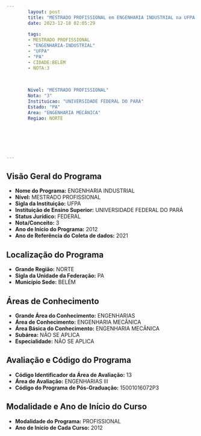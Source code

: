 ```yaml
---
        layout: post
        title: "MESTRADO PROFISSIONAL em ENGENHARIA INDUSTRIAL na UFPA  "
        date: 2023-12-18 02:05:29
     
        tags:
        - MESTRADO PROFISSIONAL
        - "ENGENHARIA-INDUSTRIAL"
        - "UFPA"
        - "PA"
        - CIDADE:BELÉM
        - NOTA:3
        
       

        Nivel: "MESTRADO PROFISSIONAL"
        Nota: "3"
        Instituicao: "UNIVERSIDADE FEDERAL DO PARÁ"
        Estado: "PA"
        Area: "ENGENHARIA MECÂNICA"
        Regiao: NORTE
        
        
        
        
        
        
---
```

## Visão Geral do Programa
- **Nome do Programa:** ENGENHARIA INDUSTRIAL
- **Nível:** MESTRADO PROFISSIONAL
- **Sigla da Instituição:** UFPA
- **Instituição de Ensino Superior:** UNIVERSIDADE FEDERAL DO PARÁ
- **Status Jurídico:** FEDERAL
- **Nota/Conceito:** 3
- **Ano de Início do Programa:** 2012
- **Ano de Referência do Coleta de dados:** 2021

## Localização do Programa
- **Grande Região:** NORTE
- **Sigla da Unidade da Federação:** PA
- **Município Sede:** BELÉM

## Áreas de Conhecimento
- **Grande Área do Conhecimento:** ENGENHARIAS
- **Área de Conhecimento:** ENGENHARIA MECÂNICA
- **Área Básica do Conhecimento:** ENGENHARIA MECÂNICA
- **Subárea:** NÃO SE APLICA
- **Especialidade:** NÃO SE APLICA

## Avaliação e Código do Programa
- **Código Identificador da Área de Avaliação:** 13
- **Área de Avaliação:** ENGENHARIAS III
- **Código do Programa de Pós-Graduação:** 15001016072P3


## Modalidade e Ano de Início do Curso
- **Modalidade do Programa:** PROFISSIONAL
- **Ano de Início de Cada Curso:** 2012
